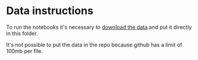 # Data instructions
To run the notebooks it's necessary to [download the data](https://drive.google.com/drive/folders/1KVff9oWv8fUnDn1n7VcvtzcJcvzg22p9) and put it directly in this folder.

It's not possible to put the data in the repo because github has a limit of 100mb per file.

